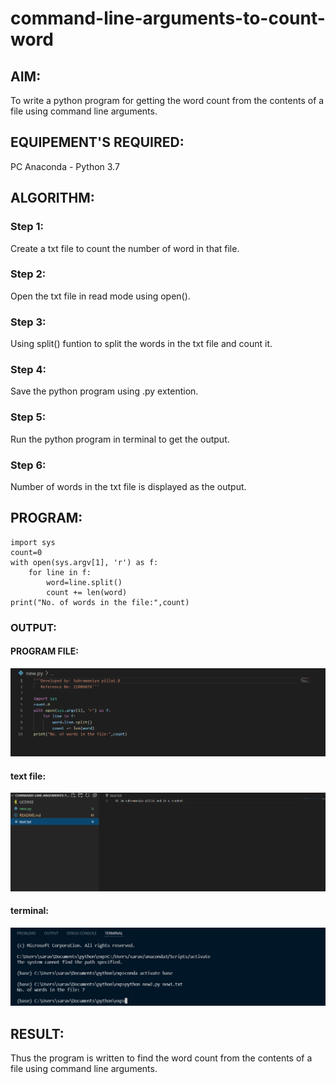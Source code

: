 # command-line-arguments-to-count-word
## AIM:
To write a python program for getting the word count from the contents of a file using command line arguments.
## EQUIPEMENT'S REQUIRED: 
PC
Anaconda - Python 3.7
## ALGORITHM: 
### Step 1:
Create a txt file to count the number of word in that file.

### Step 2: 
 Open the txt file in read mode using open().
### Step 3: 
Using split() funtion to split the words in the txt file and count it.
### Step 4:  
Save the python program using .py extention.
### Step 5: 
Run the python program in terminal to get the output.
### Step 6: 
Number of words in the txt file is displayed as the output.
## PROGRAM:
```
import sys
count=0
with open(sys.argv[1], 'r') as f:
    for line in f:
        word=line.split()
        count += len(word)
print("No. of words in the file:",count)
```

### OUTPUT:
#### PROGRAM FILE:
![git](./program.png)
#### text file:
![git](./1.png)
#### terminal:
![git](./terminal.jpeg)




## RESULT:
Thus the program is written to find the word count from the contents of a file using command line arguments.
